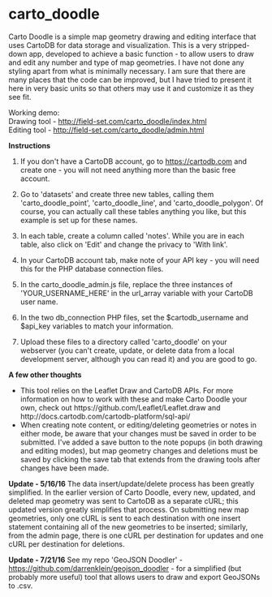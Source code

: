 # carto_doodle
Carto Doodle is a simple map geometry drawing and editing interface that uses CartoDB for data storage and visualization.  This is a very stripped-down app, developed to achieve a basic function - to allow users to draw and edit any number and type of map geometries.  I have not done any styling apart from what is minimally necessary.  I am sure that there are many places that the code can be improved, but I have tried to present it here in very basic units so that others may use it and customize it as they see fit.

Working demo:</br>
Drawing tool - http://field-set.com/carto_doodle/index.html</br>
Editing tool - http://field-set.com/carto_doodle/admin.html

<strong>Instructions</strong></p>
1. If you don't have a CartoDB account, go to https://cartodb.com and create one - you will not need anything more than the basic free account.</p>
2. Go to 'datasets' and create three new tables, calling them 'carto_doodle_point', 'carto_doodle_line', and 'carto_doodle_polygon'. Of course, you can actually call these tables anything you like, but this example is set up for these names.</p>
3. In each table, create a column called 'notes'. While you are in each table, also click on 'Edit' and change the privacy to 'With link'.</p>
4. In your CartoDB account tab, make note of your API key - you will need this for the PHP database connection files.</p>
5. In the carto_doodle_admin.js file, replace the three instances of 'YOUR_USERNAME_HERE' in the url_array variable with your CartoDB user name.</p>
6. In the two db_connection PHP files, set the $cartodb_username and $api_key variables to match your information.</p>
7. Upload these files to a directory called 'carto_doodle' on your webserver (you can't create, update, or delete data from a local development server, although you can read it) and you are good to go.</p>

<strong>A few other thoughts</strong>
<ul>
<li>This tool relies on the Leaflet Draw and CartoDB APIs. For more information on how to work with these and make Carto Doodle your own, check out https://github.com/Leaflet/Leaflet.draw and http://docs.cartodb.com/cartodb-platform/sql-api/</li>
<li>When creating note content, or editing/deleting geometries or notes in either mode, be aware that your changes must be saved in order to be submitted. I've added a save button to the note popups (in both drawing and editing modes), but map geometry changes and deletions must be saved by clicking the save tab that extends from the drawing tools after changes have been made.</li>
</ul></p>

<strong>Update - 5/16/16</strong>
The data insert/update/delete process has been greatly simplified. In the earlier version of Carto Doodle, every new, updated, and deleted map geometry was sent to CartoDB as a separate cURL; this updated version greatly simplifies that process. On submitting new map geometries, only one cURL is sent to each destination with one insert statement containing all of the new geometries to be inserted; similarly, from the admin page, there is one cURL per destination for updates and one cURL per destination for deletions.

<strong>Update - 7/21/16</strong>
See my repo 'GeoJSON Doodler' - https://github.com/darrenklein/geojson_doodler - for a simplified (but probably more useful) tool that allows users to draw and export GeoJSONs to .csv.